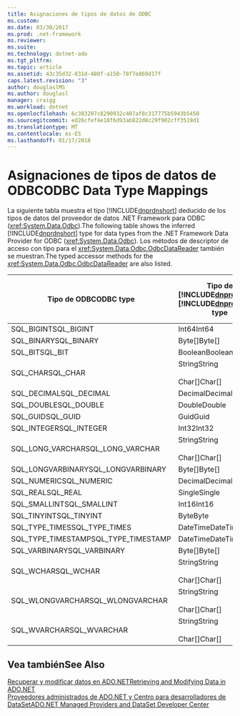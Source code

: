 ```yaml
---
title: Asignaciones de tipos de datos de ODBC
ms.custom: 
ms.date: 03/30/2017
ms.prod: .net-framework
ms.reviewer: 
ms.suite: 
ms.technology: dotnet-ado
ms.tgt_pltfrm: 
ms.topic: article
ms.assetid: 43c35d32-831d-480f-a150-78f7e869d17f
caps.latest.revision: "3"
author: douglaslMS
ms.author: douglasl
manager: craigg
ms.workload: dotnet
ms.openlocfilehash: 6c383207c8290932c407af8c317775b5943b5450
ms.sourcegitcommit: ed26cfef4e18f6d93ab822d8c29f902cff3519d1
ms.translationtype: MT
ms.contentlocale: es-ES
ms.lasthandoff: 01/17/2018
---
```

# <a name="odbc-data-type-mappings"></a><span data-ttu-id="3ad2b-102">Asignaciones de tipos de datos de ODBC</span><span class="sxs-lookup"><span data-stu-id="3ad2b-102">ODBC Data Type Mappings</span></span>
<span data-ttu-id="3ad2b-103">La siguiente tabla muestra el tipo [!INCLUDE[dnprdnshort](../../../../includes/dnprdnshort-md.md)] deducido de los tipos de datos del proveedor de datos .NET Framework para ODBC (<xref:System.Data.Odbc>).</span><span class="sxs-lookup"><span data-stu-id="3ad2b-103">The following table shows the inferred [!INCLUDE[dnprdnshort](../../../../includes/dnprdnshort-md.md)] type for data types from the .NET Framework Data Provider for ODBC (<xref:System.Data.Odbc>).</span></span> <span data-ttu-id="3ad2b-104">Los métodos de descriptor de acceso con tipo para el <xref:System.Data.Odbc.OdbcDataReader> también se muestran.</span><span class="sxs-lookup"><span data-stu-id="3ad2b-104">The typed accessor methods for the <xref:System.Data.Odbc.OdbcDataReader> are also listed.</span></span>  
  
|<span data-ttu-id="3ad2b-105">Tipo de ODBC</span><span class="sxs-lookup"><span data-stu-id="3ad2b-105">ODBC type</span></span>|<span data-ttu-id="3ad2b-106">Tipo de [!INCLUDE[dnprdnshort](../../../../includes/dnprdnshort-md.md)]</span><span class="sxs-lookup"><span data-stu-id="3ad2b-106">[!INCLUDE[dnprdnshort](../../../../includes/dnprdnshort-md.md)] type</span></span>|<span data-ttu-id="3ad2b-107">Descriptor de acceso con tipo de [!INCLUDE[dnprdnshort](../../../../includes/dnprdnshort-md.md)]</span><span class="sxs-lookup"><span data-stu-id="3ad2b-107">[!INCLUDE[dnprdnshort](../../../../includes/dnprdnshort-md.md)] typed accessor</span></span>|  
|---------------|----------------------------------------------------------------------|--------------------------------------------------------------------------------|  
|<span data-ttu-id="3ad2b-108">SQL_BIGINT</span><span class="sxs-lookup"><span data-stu-id="3ad2b-108">SQL_BIGINT</span></span>|<span data-ttu-id="3ad2b-109">Int64</span><span class="sxs-lookup"><span data-stu-id="3ad2b-109">Int64</span></span>|<span data-ttu-id="3ad2b-110">GetInt64()</span><span class="sxs-lookup"><span data-stu-id="3ad2b-110">GetInt64()</span></span>|  
|<span data-ttu-id="3ad2b-111">SQL_BINARY</span><span class="sxs-lookup"><span data-stu-id="3ad2b-111">SQL_BINARY</span></span>|<span data-ttu-id="3ad2b-112">Byte[]</span><span class="sxs-lookup"><span data-stu-id="3ad2b-112">Byte[]</span></span>|<span data-ttu-id="3ad2b-113">GetBytes()</span><span class="sxs-lookup"><span data-stu-id="3ad2b-113">GetBytes()</span></span>|  
|<span data-ttu-id="3ad2b-114">SQL_BIT</span><span class="sxs-lookup"><span data-stu-id="3ad2b-114">SQL_BIT</span></span>|<span data-ttu-id="3ad2b-115">Boolean</span><span class="sxs-lookup"><span data-stu-id="3ad2b-115">Boolean</span></span>|<span data-ttu-id="3ad2b-116">GetBoolean()</span><span class="sxs-lookup"><span data-stu-id="3ad2b-116">GetBoolean()</span></span>|  
|<span data-ttu-id="3ad2b-117">SQL_CHAR</span><span class="sxs-lookup"><span data-stu-id="3ad2b-117">SQL_CHAR</span></span>|<span data-ttu-id="3ad2b-118">String</span><span class="sxs-lookup"><span data-stu-id="3ad2b-118">String</span></span><br /><br /> <span data-ttu-id="3ad2b-119">Char[]</span><span class="sxs-lookup"><span data-stu-id="3ad2b-119">Char[]</span></span>|<span data-ttu-id="3ad2b-120">GetString()</span><span class="sxs-lookup"><span data-stu-id="3ad2b-120">GetString()</span></span><br /><br /> <span data-ttu-id="3ad2b-121">GetChars()</span><span class="sxs-lookup"><span data-stu-id="3ad2b-121">GetChars()</span></span>|  
|<span data-ttu-id="3ad2b-122">SQL_DECIMAL</span><span class="sxs-lookup"><span data-stu-id="3ad2b-122">SQL_DECIMAL</span></span>|<span data-ttu-id="3ad2b-123">Decimal</span><span class="sxs-lookup"><span data-stu-id="3ad2b-123">Decimal</span></span>|<span data-ttu-id="3ad2b-124">GetDecimal()</span><span class="sxs-lookup"><span data-stu-id="3ad2b-124">GetDecimal()</span></span>|  
|<span data-ttu-id="3ad2b-125">SQL_DOUBLE</span><span class="sxs-lookup"><span data-stu-id="3ad2b-125">SQL_DOUBLE</span></span>|<span data-ttu-id="3ad2b-126">Double</span><span class="sxs-lookup"><span data-stu-id="3ad2b-126">Double</span></span>|<span data-ttu-id="3ad2b-127">GetDouble()</span><span class="sxs-lookup"><span data-stu-id="3ad2b-127">GetDouble()</span></span>|  
|<span data-ttu-id="3ad2b-128">SQL_GUID</span><span class="sxs-lookup"><span data-stu-id="3ad2b-128">SQL_GUID</span></span>|<span data-ttu-id="3ad2b-129">Guid</span><span class="sxs-lookup"><span data-stu-id="3ad2b-129">Guid</span></span>|<span data-ttu-id="3ad2b-130">GetGuid()</span><span class="sxs-lookup"><span data-stu-id="3ad2b-130">GetGuid()</span></span>|  
|<span data-ttu-id="3ad2b-131">SQL_INTEGER</span><span class="sxs-lookup"><span data-stu-id="3ad2b-131">SQL_INTEGER</span></span>|<span data-ttu-id="3ad2b-132">Int32</span><span class="sxs-lookup"><span data-stu-id="3ad2b-132">Int32</span></span>|<span data-ttu-id="3ad2b-133">GetInt32()</span><span class="sxs-lookup"><span data-stu-id="3ad2b-133">GetInt32()</span></span>|  
|<span data-ttu-id="3ad2b-134">SQL_LONG_VARCHAR</span><span class="sxs-lookup"><span data-stu-id="3ad2b-134">SQL_LONG_VARCHAR</span></span>|<span data-ttu-id="3ad2b-135">String</span><span class="sxs-lookup"><span data-stu-id="3ad2b-135">String</span></span><br /><br /> <span data-ttu-id="3ad2b-136">Char[]</span><span class="sxs-lookup"><span data-stu-id="3ad2b-136">Char[]</span></span>|<span data-ttu-id="3ad2b-137">GetString()</span><span class="sxs-lookup"><span data-stu-id="3ad2b-137">GetString()</span></span><br /><br /> <span data-ttu-id="3ad2b-138">GetChars()</span><span class="sxs-lookup"><span data-stu-id="3ad2b-138">GetChars()</span></span>|  
|<span data-ttu-id="3ad2b-139">SQL_LONGVARBINARY</span><span class="sxs-lookup"><span data-stu-id="3ad2b-139">SQL_LONGVARBINARY</span></span>|<span data-ttu-id="3ad2b-140">Byte[]</span><span class="sxs-lookup"><span data-stu-id="3ad2b-140">Byte[]</span></span>|<span data-ttu-id="3ad2b-141">GetBytes()</span><span class="sxs-lookup"><span data-stu-id="3ad2b-141">GetBytes()</span></span>|  
|<span data-ttu-id="3ad2b-142">SQL_NUMERIC</span><span class="sxs-lookup"><span data-stu-id="3ad2b-142">SQL_NUMERIC</span></span>|<span data-ttu-id="3ad2b-143">Decimal</span><span class="sxs-lookup"><span data-stu-id="3ad2b-143">Decimal</span></span>|<span data-ttu-id="3ad2b-144">GetDecimal()</span><span class="sxs-lookup"><span data-stu-id="3ad2b-144">GetDecimal()</span></span>|  
|<span data-ttu-id="3ad2b-145">SQL_REAL</span><span class="sxs-lookup"><span data-stu-id="3ad2b-145">SQL_REAL</span></span>|<span data-ttu-id="3ad2b-146">Single</span><span class="sxs-lookup"><span data-stu-id="3ad2b-146">Single</span></span>|<span data-ttu-id="3ad2b-147">GetFloat()</span><span class="sxs-lookup"><span data-stu-id="3ad2b-147">GetFloat()</span></span>|  
|<span data-ttu-id="3ad2b-148">SQL_SMALLINT</span><span class="sxs-lookup"><span data-stu-id="3ad2b-148">SQL_SMALLINT</span></span>|<span data-ttu-id="3ad2b-149">Int16</span><span class="sxs-lookup"><span data-stu-id="3ad2b-149">Int16</span></span>|<span data-ttu-id="3ad2b-150">GetInt16()</span><span class="sxs-lookup"><span data-stu-id="3ad2b-150">GetInt16()</span></span>|  
|<span data-ttu-id="3ad2b-151">SQL_TINYINT</span><span class="sxs-lookup"><span data-stu-id="3ad2b-151">SQL_TINYINT</span></span>|<span data-ttu-id="3ad2b-152">Byte</span><span class="sxs-lookup"><span data-stu-id="3ad2b-152">Byte</span></span>|<span data-ttu-id="3ad2b-153">GetByte()</span><span class="sxs-lookup"><span data-stu-id="3ad2b-153">GetByte()</span></span>|  
|<span data-ttu-id="3ad2b-154">SQL_TYPE_TIMES</span><span class="sxs-lookup"><span data-stu-id="3ad2b-154">SQL_TYPE_TIMES</span></span>|<span data-ttu-id="3ad2b-155">DateTime</span><span class="sxs-lookup"><span data-stu-id="3ad2b-155">DateTime</span></span>|<span data-ttu-id="3ad2b-156">GetDateTime()</span><span class="sxs-lookup"><span data-stu-id="3ad2b-156">GetDateTime()</span></span>|  
|<span data-ttu-id="3ad2b-157">SQL_TYPE_TIMESTAMP</span><span class="sxs-lookup"><span data-stu-id="3ad2b-157">SQL_TYPE_TIMESTAMP</span></span>|<span data-ttu-id="3ad2b-158">DateTime</span><span class="sxs-lookup"><span data-stu-id="3ad2b-158">DateTime</span></span>|<span data-ttu-id="3ad2b-159">GetDateTime()</span><span class="sxs-lookup"><span data-stu-id="3ad2b-159">GetDateTime()</span></span>|  
|<span data-ttu-id="3ad2b-160">SQL_VARBINARY</span><span class="sxs-lookup"><span data-stu-id="3ad2b-160">SQL_VARBINARY</span></span>|<span data-ttu-id="3ad2b-161">Byte[]</span><span class="sxs-lookup"><span data-stu-id="3ad2b-161">Byte[]</span></span>|<span data-ttu-id="3ad2b-162">GetBytes()</span><span class="sxs-lookup"><span data-stu-id="3ad2b-162">GetBytes()</span></span>|  
|<span data-ttu-id="3ad2b-163">SQL_WCHAR</span><span class="sxs-lookup"><span data-stu-id="3ad2b-163">SQL_WCHAR</span></span>|<span data-ttu-id="3ad2b-164">String</span><span class="sxs-lookup"><span data-stu-id="3ad2b-164">String</span></span><br /><br /> <span data-ttu-id="3ad2b-165">Char[]</span><span class="sxs-lookup"><span data-stu-id="3ad2b-165">Char[]</span></span>|<span data-ttu-id="3ad2b-166">GetString()</span><span class="sxs-lookup"><span data-stu-id="3ad2b-166">GetString()</span></span><br /><br /> <span data-ttu-id="3ad2b-167">GetChars()</span><span class="sxs-lookup"><span data-stu-id="3ad2b-167">GetChars()</span></span>|  
|<span data-ttu-id="3ad2b-168">SQL_WLONGVARCHAR</span><span class="sxs-lookup"><span data-stu-id="3ad2b-168">SQL_WLONGVARCHAR</span></span>|<span data-ttu-id="3ad2b-169">String</span><span class="sxs-lookup"><span data-stu-id="3ad2b-169">String</span></span><br /><br /> <span data-ttu-id="3ad2b-170">Char[]</span><span class="sxs-lookup"><span data-stu-id="3ad2b-170">Char[]</span></span>|<span data-ttu-id="3ad2b-171">GetString()</span><span class="sxs-lookup"><span data-stu-id="3ad2b-171">GetString()</span></span><br /><br /> <span data-ttu-id="3ad2b-172">GetChars()</span><span class="sxs-lookup"><span data-stu-id="3ad2b-172">GetChars()</span></span>|  
|<span data-ttu-id="3ad2b-173">SQL_WVARCHAR</span><span class="sxs-lookup"><span data-stu-id="3ad2b-173">SQL_WVARCHAR</span></span>|<span data-ttu-id="3ad2b-174">String</span><span class="sxs-lookup"><span data-stu-id="3ad2b-174">String</span></span><br /><br /> <span data-ttu-id="3ad2b-175">Char[]</span><span class="sxs-lookup"><span data-stu-id="3ad2b-175">Char[]</span></span>|<span data-ttu-id="3ad2b-176">GetString()</span><span class="sxs-lookup"><span data-stu-id="3ad2b-176">GetString()</span></span><br /><br /> <span data-ttu-id="3ad2b-177">GetChars()</span><span class="sxs-lookup"><span data-stu-id="3ad2b-177">GetChars()</span></span>|  
  
## <a name="see-also"></a><span data-ttu-id="3ad2b-178">Vea también</span><span class="sxs-lookup"><span data-stu-id="3ad2b-178">See Also</span></span>  
 [<span data-ttu-id="3ad2b-179">Recuperar y modificar datos en ADO.NET</span><span class="sxs-lookup"><span data-stu-id="3ad2b-179">Retrieving and Modifying Data in ADO.NET</span></span>](../../../../docs/framework/data/adonet/retrieving-and-modifying-data.md)  
 [<span data-ttu-id="3ad2b-180">Proveedores administrados de ADO.NET y Centro para desarrolladores de DataSet</span><span class="sxs-lookup"><span data-stu-id="3ad2b-180">ADO.NET Managed Providers and DataSet Developer Center</span></span>](http://go.microsoft.com/fwlink/?LinkId=217917)
